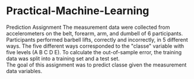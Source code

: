# Practical-Machine-Learning
Prediction Assignment
The measurement data were collected from accelerometers on the belt, forearm, arm, and dumbell of 6 
participants. Participants performed barbell lifts, correctly and incorrectly, in 5 different
ways. The five different ways corresponded to the "classe" variable with five levels 
(A B C D E).
   To calculate the out-of-sample error, the training data was split into a training set and a 
test set.  
   The goal of this assignment was to predict classe given the measurement data variables. 

